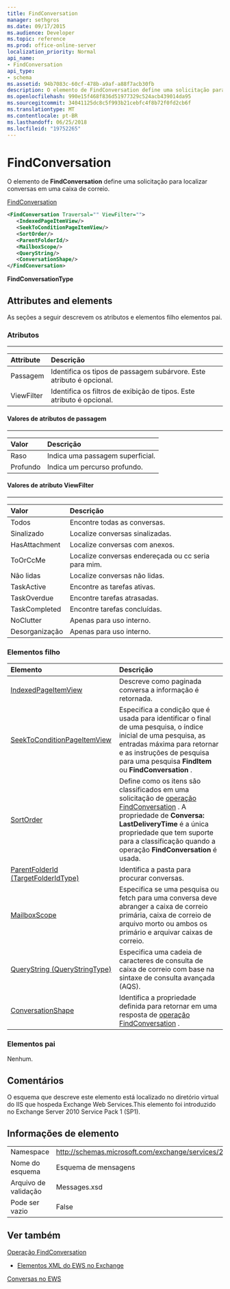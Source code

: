 ```yaml
---
title: FindConversation
manager: sethgros
ms.date: 09/17/2015
ms.audience: Developer
ms.topic: reference
ms.prod: office-online-server
localization_priority: Normal
api_name:
- FindConversation
api_type:
- schema
ms.assetid: 94b7083c-60cf-478b-a9af-a88f7acb30fb
description: O elemento de FindConversation define uma solicitação para localizar conversas em uma caixa de correio.
ms.openlocfilehash: 990e15f468f836d51977329c524acb439014da95
ms.sourcegitcommit: 34041125dc8c5f993b21cebfc4f8b72f0fd2cb6f
ms.translationtype: MT
ms.contentlocale: pt-BR
ms.lasthandoff: 06/25/2018
ms.locfileid: "19752265"
---
```

# <a name="findconversation"></a>FindConversation

O elemento de **FindConversation** define uma solicitação para localizar conversas em uma caixa de correio. 
  
[FindConversation](findconversation.md)
  
```XML
<FindConversation Traversal="" ViewFilter="">
   <IndexedPageItemView/>
   <SeekToConditionPageItemView/>
   <SortOrder/>
   <ParentFolderId/>
   <MailboxScope/>
   <QueryString/>
   <ConversationShape/>
</FindConversation>
```

 **FindConversationType**
## <a name="attributes-and-elements"></a>Attributes and elements

As seções a seguir descrevem os atributos e elementos filho elementos pai.
  
### <a name="attributes"></a>Atributos

****

|**Attribute**|**Descrição**|
|:-----|:-----|
|Passagem  <br/> |Identifica os tipos de passagem subárvore. Este atributo é opcional.  <br/> |
|ViewFilter  <br/> |Identifica os filtros de exibição de tipos. Este atributo é opcional.  <br/> |
   
#### <a name="traversal-attribute-values"></a>Valores de atributos de passagem

****

|**Valor**|**Descrição**|
|:-----|:-----|
|Raso  <br/> |Indica uma passagem superficial.  <br/> |
|Profundo  <br/> |Indica um percurso profundo.  <br/> |
   
#### <a name="viewfilter-attribute-values"></a>Valores de atributo ViewFilter

****

|**Valor**|**Descrição**|
|:-----|:-----|
|Todos  <br/> |Encontre todas as conversas.  <br/> |
|Sinalizado  <br/> |Localize conversas sinalizadas.  <br/> |
|HasAttachment  <br/> |Localize conversas com anexos.  <br/> |
|ToOrCcMe  <br/> |Localize conversas endereçada ou cc seria para mim.  <br/> |
|Não lidas  <br/> |Localize conversas não lidas.  <br/> |
|TaskActive  <br/> |Encontre as tarefas ativas.  <br/> |
|TaskOverdue  <br/> |Encontre tarefas atrasadas.  <br/> |
|TaskCompleted  <br/> |Encontre tarefas concluídas.  <br/> |
|NoClutter  <br/> |Apenas para uso interno.  <br/> |
|Desorganização  <br/> |Apenas para uso interno.  <br/> |
   
### <a name="child-elements"></a>Elementos filho

|**Elemento**|**Descrição**|
|:-----|:-----|
|[IndexedPageItemView](indexedpageitemview.md) <br/> |Descreve como paginada conversa a informação é retornada.  <br/> |
|[SeekToConditionPageItemView](seektoconditionpageitemview.md) <br/> |Especifica a condição que é usada para identificar o final de uma pesquisa, o índice inicial de uma pesquisa, as entradas máxima para retornar e as instruções de pesquisa para uma pesquisa **FindItem** ou **FindConversation** .  <br/> |
|[SortOrder](sortorder.md) <br/> |Define como os itens são classificados em uma solicitação de [operação FindConversation](findconversation-operation.md) . A propriedade de **Conversa: LastDeliveryTime** é a única propriedade que tem suporte para a classificação quando a operação **FindConversation** é usada.  <br/> |
|[ParentFolderId (TargetFolderIdType)](parentfolderid-targetfolderidtype.md) <br/> |Identifica a pasta para procurar conversas.  <br/> |
|[MailboxScope](mailboxscope.md) <br/> |Especifica se uma pesquisa ou fetch para uma conversa deve abranger a caixa de correio primária, caixa de correio de arquivo morto ou ambos os primário e arquivar caixas de correio.  <br/> |
|[QueryString (QueryStringType)](querystring-querystringtype.md) <br/> |Especifica uma cadeia de caracteres de consulta de caixa de correio com base na sintaxe de consulta avançada (AQS).  <br/> |
|[ConversationShape](conversationshape.md) <br/> |Identifica a propriedade definida para retornar em uma resposta de [operação FindConversation](findconversation-operation.md) .  <br/> |
   
### <a name="parent-elements"></a>Elementos pai

Nenhum.
  
## <a name="remarks"></a>Comentários

O esquema que descreve este elemento está localizado no diretório virtual do IIS que hospeda Exchange Web Services.This elemento foi introduzido no Exchange Server 2010 Service Pack 1 (SP1).
  
## <a name="element-information"></a>Informações de elemento

|||
|:-----|:-----|
|Namespace  <br/> |http://schemas.microsoft.com/exchange/services/2006/messages  <br/> |
|Nome do esquema  <br/> |Esquema de mensagens  <br/> |
|Arquivo de validação  <br/> |Messages.xsd  <br/> |
|Pode ser vazio  <br/> |False  <br/> |
   
## <a name="see-also"></a>Ver também



[Operação FindConversation](findconversation-operation.md)


- [Elementos XML do EWS no Exchange](ews-xml-elements-in-exchange.md)


[Conversas no EWS](http://msdn.microsoft.com/library/91e64629-db6c-4c94-9dcb-d386232e8467%28Office.15%29.aspx)


